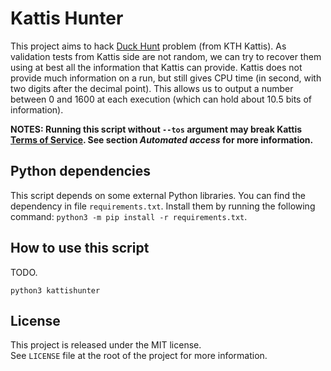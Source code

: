 # Kattis Hunter

This project aims to hack [Duck Hunt][duck-hunt] problem (from KTH Kattis). As
validation tests from Kattis side are not random, we can try to recover them
using at best all the information that Kattis can provide. Kattis does not
provide much information on a run, but still gives CPU time (in second, with two
digits after the decimal point). This allows us to output a number between 0 and
1600 at each execution (which can hold about 10.5 bits of information).

**NOTES: Running this script without `--tos` argument may break Kattis [Terms
of Service][tos]. See section *Automated access* for more information.**


## Python dependencies

This script depends on some external Python libraries. You can find the
dependency in file `requirements.txt`. Install them by running the following
command: `python3 -m pip install -r requirements.txt`.


## How to use this script

TODO.

`python3 kattishunter`




## License

This project is released under the MIT license.  
See `LICENSE` file at the root of the project for more information.


[duck-hunt]: https://kth.kattis.com/problems/kth.ai.duckhunt
[tos]: https://kth.kattis.com/help/tos
